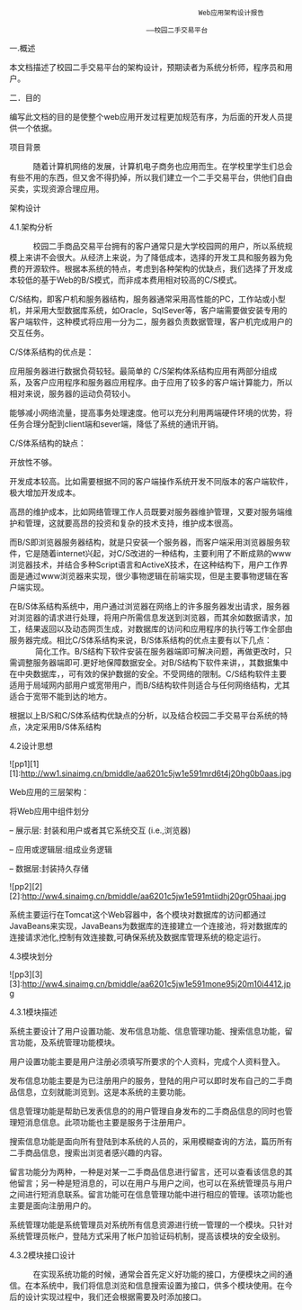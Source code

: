                                                    Web应用架构设计报告
                                      
                                      ——校园二手交易平台

一.概述

本文档描述了校园二手交易平台的架构设计，预期读者为系统分析师，程序员和用户。

二．目的

编写此文档的目的是使整个web应用开发过程更加规范有序，为后面的开发人员提供一个依据。

项目背景

　　　随着计算机网络的发展，计算机电子商务也应用而生。在学校里学生们总会有些不用的东西，但又舍不得扔掉，所以我们建立一个二手交易平台，供他们自由买卖，实现资源合理应用。

架构设计

4.1.架构分析

　　　校园二手商品交易平台拥有的客户通常只是大学校园网的用户，所以系统规模上来讲不会很大。从经济上来说，为了降低成本，选择的开发工具和服务器为免费的开源软件。根据本系统的特点，考虑到各种架构的优缺点，我们选择了开发成本较低的基于Web的B/S模式，而非成本费用相对较高的C/S模式。

C/S结构，即客户机和服务器结构，服务器通常采用高性能的PC，工作站或小型机，并采用大型数据库系统，如Oracle，SqlSever等，客户端需要做安装专用的客户端软件，这种模式将应用一分为二，服务器负责数据管理，客户机完成用户的交互任务。

C/S体系结构的优点是：

应用服务器进行数据负荷较轻。最简单的 C/S架构体系结构应用有两部分组成系，及客户应用程序和服务器应用程序。由于应用了较多的客户端计算能力，所以相对来说，服务器的运动负荷较小。


能够减小网络流量，提高事务处理速度。他可以充分利用两端硬件环境的优势，将任务合理分配到client端和sever端，降低了系统的通讯开销。

C/S体系结构的缺点：

开放性不够。

开发成本较高。比如需要根据不同的客户端操作系统开发不同版本的客户端软件，极大增加开发成本。

高昂的维护成本，比如网络管理工作人员既要对服务器维护管理，又要对服务端维护和管理，这就要高昂的投资和复杂的技术支持，维护成本很高。

而B/S即浏览器服务器结构，就是只安装一个服务器，而客户端采用浏览器服务软件，它是随着internet兴起，对C/S改进的一种结构，主要利用了不断成熟的www浏览器技术，并结合多种Script语言和ActiveX技术，在这种结构下，用户工作界面是通过www浏览器来实现，很少事物逻辑在前端实现，但是主要事物逻辑在客户端实现。

在B/S体系结构系统中，用户通过浏览器在网络上的许多服务器发出请求，服务器对浏览器的请求进行处理，将用户所需信息发送到浏览器，而其余如数据请求，加工，结果返回以及动态网页生成，对数据库的访问和应用程序的执行等工作全部由服务器完成。相比C/S体系结构来说，B/S体系结构的优点主要有以下几点：
　　　
简化工作。B/S结构下软件安装在服务器端即可解决问题，再做更改时，只需调整服务器端即可.更好地保障数据安全。对B/S结构下软件来讲，，其数据集中在中央数据库，，可有效的保护数据的安全。不受网络的限制。C/S结构软件主要适用于局域网内部用户或宽带用户，而B/S结构软件则适合与任何网络结构，尤其适合于宽带不能到达的地方。

根据以上B/S和C/S体系结构优缺点的分析，以及结合校园二手交易平台系统的特点，决定采用B/S体系结构  

4.2设计思想

![pp1][1]
[1]:http://ww1.sinaimg.cn/bmiddle/aa6201c5jw1e591mrd6t4j20hg0b0aas.jpg

Web应用的三层架构：

将Web应用中组件划分

– 展示层: 封装和用户或者其它系统交互 (i.e.,浏览器)

– 应用或逻辑层:组成业务逻辑

– 数据层:封装持久存储    

![pp2][2]
[2]:http://ww4.sinaimg.cn/bmiddle/aa6201c5jw1e591mtiidhj20gr05haaj.jpg
    
系统主要运行在Tomcat这个Web容器中，各个模块对数据库的访问都通过JavaBeans来实现，JavaBeans为数据库的连接建立一个连接池，将对数据库的连接请求池化,控制有效连接数,可确保系统及数据库管理系统的稳定运行。

4.3模块划分

![pp3][3]
[3]:http://ww4.sinaimg.cn/bmiddle/aa6201c5jw1e591mone95j20m10i4412.jpg

4.3.1模块描述


系统主要设计了用户设置功能、发布信息功能、信息管理功能、搜索信息功能，留言功能，及系统管理功能模块。

用户设置功能主要是用户注册必须填写所要求的个人资料，完成个人资料登入。

发布信息功能主要是为已注册用户的服务，登陆的用户可以即时发布自己的二手商品信息，立刻就能浏览到。这是本系统的主要功能。

信息管理功能是帮助已发表信息的的用户管理自身发布的二手商品信息的同时也管理短消息信息。此项功能也主要是服务于注册用户。

搜索信息功能是面向所有登陆到本系统的人员的，采用模糊查询的方法，篇历所有二手商品信息，搜索出浏览者感兴趣的内容。

留言功能分为两种，一种是对某一二手商品信息进行留言，还可以查看该信息的其他留言；另一种是短消息的，可以在用户与用户之间，也可以在系统管理员与用户之间进行短消息联系。留言功能可在信息管理功能中进行相应的管理。该项功能也主要是面向注册用户的。

系统管理功能是系统管理员对系统所有信息资源进行统一管理的一个模块。只针对系统管理员帐户，登陆方式采用了帐户加验证码机制，提高该模块的安全级别。

4.3.2模块接口设计

　　　在实现系统功能的时候，通常会首先定义好功能的接口，方便模块之间的通信。在本系统中，我们将信息浏览和信息搜索设置为接口，供多个模块使用。在今后的设计实现过程中，我们还会根据需要及时添加接口。


